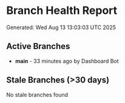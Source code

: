 # Branch Health Report
Generated: Wed Aug 13 13:03:03 UTC 2025

## Active Branches
- **main** - 33 minutes ago by Dashboard Bot

## Stale Branches (>30 days)
No stale branches found
